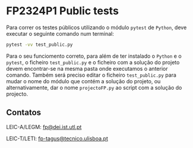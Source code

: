 # FP2324P1 Public tests

Para correr os testes públicos utilizando o módulo `pytest` de `Python`, deve executar o seguinte comando num terminal:

```bash
pytest -vv test_public.py 
```

Para o seu funciomento correto, para além de ter instalado o `Python` e o `pytest`, o ficheiro `test_public.py` e o ficheiro com a solução do projeto devem encontrar-se na mesma pasta onde executamos o anterior comando. Também será preciso editar o ficheiro `test_public.py` para mudar o nome do módulo que contém a solução do projeto, ou alternativamente,  dar o nome `projectoFP.py` ao script com a solução do projecto.


## Contatos
LEIC-A/LEGM: [fp@dei.ist.utl.pt](mailto:fp@dei.ist.utl.pt) 

LEIC-T/LETI: [fp-tagus@tecnico.ulisboa.pt](mailto:fp-tagus@tecnico.ulisboa.pt)
